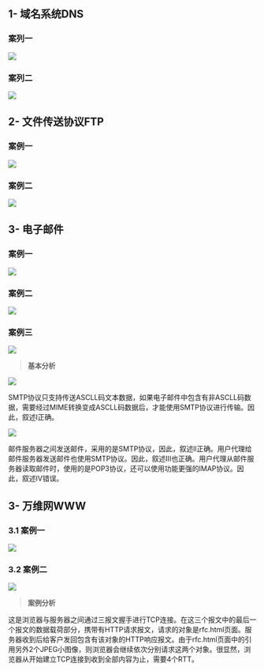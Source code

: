 ## 1- 域名系统DNS

### 案列一

![](https://guardwhy.oss-cn-beijing.aliyuncs.com/img/javaEE/Spring/Test6/20210417212300.png)

### 案列二

![](https://guardwhy.oss-cn-beijing.aliyuncs.com/img/javaEE/Spring/Test6/20210417212359.png)

## 2- 文件传送协议FTP

### 案例一

![](https://guardwhy.oss-cn-beijing.aliyuncs.com/img/javaEE/Spring/Test6/20210417223340.png)

### 案例二

![](https://guardwhy.oss-cn-beijing.aliyuncs.com/img/javaEE/Spring/Test6/20210417223428.png)

## 3- 电子邮件

### 案例一

![](https://guardwhy.oss-cn-beijing.aliyuncs.com/img/javaEE/Spring/Test6/20210418173542.png)

### 案例二

![](https://guardwhy.oss-cn-beijing.aliyuncs.com/img/javaEE/Spring/Test6/20210418173652.png)

### 案例三

![](https://guardwhy.oss-cn-beijing.aliyuncs.com/img/javaEE/Spring/Test6/20210418174209.png)

> **基本分析**

![](https://guardwhy.oss-cn-beijing.aliyuncs.com/img/javaEE/Spring/Test6/20210418174246.png)

SMTP协议只支持传送ASCLL码文本数据，如果电子邮件中包含有非ASCLL码数据，需要经过MIME转换变成ASCLL码数据后，才能使用SMTP协议进行传输。因此，叙述I正确。

![](https://guardwhy.oss-cn-beijing.aliyuncs.com/img/javaEE/Spring/Test6/20210418174337.png)

邮件服务器之间发送邮件，采用的是SMTP协议，因此，叙述ll正确。用户代理给邮件服务器发送邮件也使用SMTP协议。因此，叙述III也正确。用户代理从邮件服务器读取邮件时，使用的是POP3协议，还可以使用功能更强的IMAP协议。因此，叙述IV错误。

## 3- 万维网WWW

### 3.1 案例一

![](https://guardwhy.oss-cn-beijing.aliyuncs.com/img/javaEE/Spring/Test6/20210418230945.png)

### 3.2 案例二

![](https://guardwhy.oss-cn-beijing.aliyuncs.com/img/javaEE/Spring/Test6/20210418231028.png)

> **案例分析**

这是浏览器与服务器之间通过三报文握手进行TCP连接。在这三个报文中的最后一个报文的数据载荷部分，携带有HTTP请求报文，请求的对象是rfc.html页面。服务器收到后给客户发回包含有该对象的HTTP响应报文。由于rfc.html页面中的引用另外2个JPEG小图像，则浏览器会继续依次分别请求这两个对象。很显然，浏览器从开始建立TCP连接到收到全部内容为止，需要4个RTT。